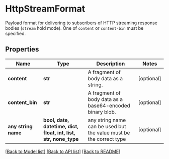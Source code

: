 # HttpStreamFormat

Payload format for delivering to subscribers of HTTP streaming response bodies (`stream` hold mode). One of `content` or `content-bin` must be specified.

## Properties
Name | Type | Description | Notes
------------ | ------------- | ------------- | -------------
**content** | **str** | A fragment of body data as a string. | [optional] 
**content_bin** | **str** | A fragment of body data as a base64-encoded binary blob. | [optional] 
**any string name** | **bool, date, datetime, dict, float, int, list, str, none_type** | any string name can be used but the value must be the correct type | [optional]

[[Back to Model list]](../README.md#documentation-for-models) [[Back to API list]](../README.md#documentation-for-api-endpoints) [[Back to README]](../README.md)



